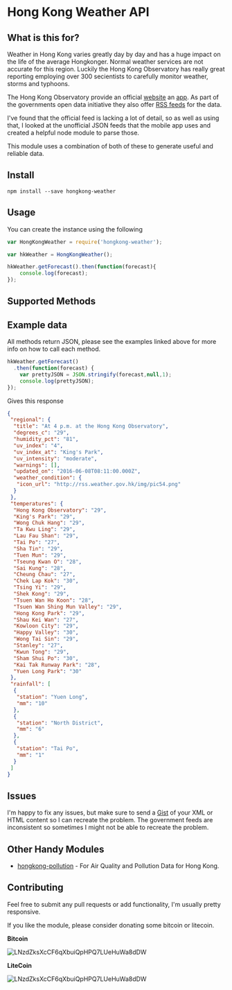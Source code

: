 Hong Kong Weather API
=====================================

## What is this for?

Weather in Hong Kong varies greatly day by day and has a huge impact on the life of the average Hongkonger. Normal weather services are not accurate for this region. Luckily the Hong Kong Observatory has really great reporting employing over 300 secientists to carefully monitor weather, storms and typhoons.

The Hong Kong Observatory provide an official [website](http://www.hko.gov.hk) an [app](https://itunes.apple.com/hk/app/myobservatory/id361319719?mt=8). As part of the governments open data initiative they also offer [RSS feeds](http://rss.weather.gov.hk/rsse.html) for the data.

I've found that the official feed is lacking a lot of detail, so as well as using that, I looked at the unofficial JSON feeds that the mobile app uses and created a helpful node module to parse those.

This module uses a combination of both of these to generate useful and reliable data.


## Install

`npm install --save hongkong-weather`


## Usage

You can create the instance using the following

```javascript
var HongKongWeather = require('hongkong-weather');

var hkWeather = HongKongWeather();

hkWeather.getForecast().then(function(forecast){
    console.log(forecast);
});
```


## Supported Methods



## Example data

All methods return JSON, please see the examples linked above for more info on how to call each method.

```javascript
hkWeather.getForecast()
  .then(function(forecast) {
    var prettyJSON = JSON.stringify(forecast,null,1);
    console.log(prettyJSON);
});
```

Gives this response

```json
{
 "regional": {
  "title": "At 4 p.m. at the Hong Kong Observatory",
  "degrees_c": "29",
  "humidity_pct": "81",
  "uv_index": "4",
  "uv_index_at": "King's Park",
  "uv_intensity": "moderate",
  "warnings": [],
  "updated_on": "2016-06-08T08:11:00.000Z",
  "weather_condition": {
   "icon_url": "http://rss.weather.gov.hk/img/pic54.png"
  }
 },
 "temperatures": {
  "Hong Kong Observatory": "29",
  "King's Park": "29",
  "Wong Chuk Hang": "29",
  "Ta Kwu Ling": "29",
  "Lau Fau Shan": "29",
  "Tai Po": "27",
  "Sha Tin": "29",
  "Tuen Mun": "29",
  "Tseung Kwan O": "28",
  "Sai Kung": "28",
  "Cheung Chau": "27",
  "Chek Lap Kok": "30",
  "Tsing Yi": "29",
  "Shek Kong": "29",
  "Tsuen Wan Ho Koon": "28",
  "Tsuen Wan Shing Mun Valley": "29",
  "Hong Kong Park": "29",
  "Shau Kei Wan": "27",
  "Kowloon City": "29",
  "Happy Valley": "30",
  "Wong Tai Sin": "29",
  "Stanley": "27",
  "Kwun Tong": "29",
  "Sham Shui Po": "30",
  "Kai Tak Runway Park": "28",
  "Yuen Long Park": "30"
 },
 "rainfall": [
  {
   "station": "Yuen Long",
   "mm": "10"
  },
  {
   "station": "North District",
   "mm": "6"
  },
  {
   "station": "Tai Po",
   "mm": "1"
  }
 ]
}
```

## Issues

I'm happy to fix any issues, but make sure to send a [Gist](https://gist.github.com) of your XML or HTML content so I can recreate the problem. The government feeds are inconsistent so sometimes I might not be able to recreate the problem.


## Other Handy Modules

* [hongkong-pollution](https://www.github.com/hongkongkiwi/node-hongkong-pollution) - For Air Quality and Pollution Data for Hong Kong.


## Contributing

Feel free to submit any pull requests or add functionality, I'm usually pretty responsive.

If you like the module, please consider donating some bitcoin or litecoin.

__Bitcoin__

![LNzdZksXcCF6qXbuiQpHPQ7LUeHuWa8dDW](http://i.imgur.com/9rsCfv5.png?1)

__LiteCoin__

![LNzdZksXcCF6qXbuiQpHPQ7LUeHuWa8dDW](http://i.imgur.com/yF1RoHp.png?1)
